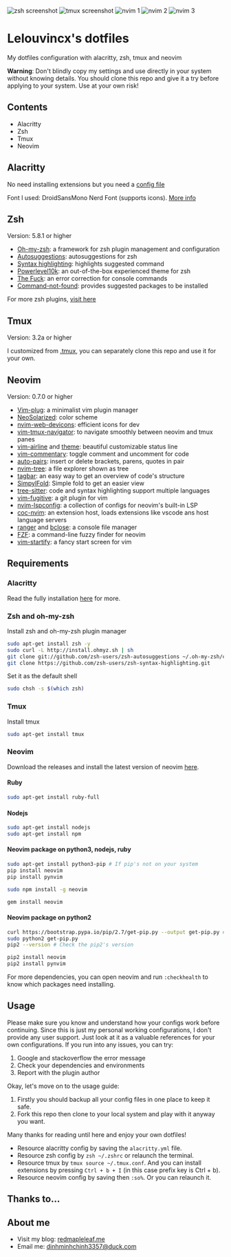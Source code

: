 ![zsh screenshot](./screenshots/1.png)
![tmux screenshot](./screenshots/2.png)
![nvim 1](./screenshots/3.png)
![nvim 2](./screenshots/4.png)
![nvim 3](./screenshots/5.png)

# Lelouvincx's dotfiles
My dotfiles configuration with alacritty, zsh, tmux and neovim

**Warning**: Don't blindly copy my settings and use directly in your system without knowing details. You should clone this repo and give it a try before applying to your system. Use at your own risk!

## Contents
- Alacritty
- Zsh
- Tmux
- Neovim

## Alacritty
No need installing extensions but you need a [config file](./alacritty.yml)

Font I used: DroidSansMono Nerd Font (supports icons). [More info](https://github.com/ryanoasis/nerd-fonts)

## Zsh
Version: 5.8.1 or higher

- [Oh-my-zsh](https://github.com/ohmyzsh/ohmyzsh): a framework for zsh plugin management and configuration
- [Autosuggestions](https://github.com/zsh-users/zsh-autosuggestions): autosuggestions for zsh
- [Syntax highlighting](https://github.com/zsh-users/zsh-syntax-highlighting): highlights suggested command
- [Powerlevel10k](https://github.com/romkatv/powerlevel10k): an out-of-the-box experienced theme for zsh
- [The Fuck](https://github.com/nvbn/thefuck): an error correction for console commands
- [Command-not-found](https://github.com/Tarrasch/zsh-command-not-found): provides suggested packages to be installed

For more zsh plugins, [visit here](https://github.com/unixorn/awesome-zsh-plugins)

## Tmux
Version: 3.2a or higher

I customized from [.tmux](https://github.com/gpakosz/.tmux), you can separately clone this repo and use it for your own.

## Neovim
Version: 0.7.0 or higher

- [Vim-plug](https://github.com/junegunn/vim-plug): a minimalist vim plugin manager
- [NeoSolarized](https://github.com/overcache/NeoSolarized): color scheme
- [nvim-web-devicons](https://github.com/kyazdani42/nvim-web-devicons): efficient icons for dev
- [vim-tmux-navigator](https://github.com/christoomey/vim-tmux-navigator): to navigate smoothly between neovim and tmux panes
- [vim-airline](https://github.com/vim-airline/vim-airline) and [theme](https://github.com/vim-airline/vim-airline-themes): beautiful customizable status line
- [vim-commentary](https://github.com/tpope/vim-commentary): toggle comment and uncomment for code
- [auto-pairs](https://github.com/jiangmiao/auto-pairs): insert or delete brackets, parens, quotes in pair
- [nvim-tree](https://github.com/kyazdani42/nvim-tree.lua): a file explorer shown as tree
- [tagbar](https://github.com/preservim/tagbar): an easy way to get an overview of code's structure
- [SimpylFold](https://github.com/tmhedberg/simpylfold): Simple fold to get an easier view
- [tree-sitter](https://github.com/tree-sitter/tree-sitter): code and syntax highlighting support multiple languages
- [vim-fugitive](https://github.com/tpope/vim-fugitive): a git plugin for vim
- [nvim-lspconfig](https://github.com/neovim/nvim-lspconfig): a collection of configs for neovim's built-in LSP
- [coc-nvim](https://github.com/neoclide/coc.nvim): an extension host, loads extensions like vscode ans host language servers
- [ranger](https://github.com/francoiscabrol/ranger.vim) and [bclose](https://github.com/rbgrouleff/bclose.vim): a console file manager
- [FZF](https://github.com/junegunn/fzf): a command-line fuzzy finder for neovim
- [vim-startify](https://github.com/mhinz/vim-startify): a fancy start screen for vim

## Requirements

### Alacritty
Read the fully installation [here](https://github.com/alacritty/alacritty/blob/master/INSTALL.md) for more.

### Zsh and oh-my-zsh
Install zsh and oh-my-zsh plugin manager
```bash
sudo apt-get install zsh -y
sudo curl -L http://install.ohmyz.sh | sh
git clone git://github.com/zsh-users/zsh-autosuggestions ~/.oh-my-zsh/custom/plugins/zsh-autosuggestions
git clone https://github.com/zsh-users/zsh-syntax-highlighting.git
```

Set it as the default shell
```bash
sudo chsh -s $(which zsh)
```

### Tmux
Install tmux
```bash
sudo apt-get install tmux
```

### Neovim
Download the releases and install the latest version of neovim [here](https://github.com/neovim/neovim/releases/tag/v0.7.0).

#### Ruby
```bash
sudo apt-get install ruby-full
```

#### Nodejs
```bash
sudo apt-get install nodejs
sudo apt-get install npm
```

#### Neovim package on python3, nodejs, ruby
```bash
sudo apt-get install python3-pip # If pip's not on your system
pip install neovim
pip install pynvim

sudo npm install -g neovim

gem install neovim
```

#### Neovim package on python2
```bash
curl https://bootstrap.pypa.io/pip/2.7/get-pip.py --output get-pip.py # To download get-pip.py
sudo python2 get-pip.py
pip2 --version # Check the pip2's version

pip2 install neovim
pip2 install pynvim
```

For more dependencies, you can open neovim and run `:checkhealth` to know which packages need installing.

## Usage

Please make sure you know and understand how your configs work before continuing. Since this is just my personal working configurations, I don't provide any user support. Just look at it as a valuable references for your own configurations. If you run into any issues, you can try:
1. Google and stackoverflow the error message
2. Check your dependencies and environments
3. Report with the plugin author

Okay, let's move on to the usage guide:
1. Firstly you should backup all your config files in one place to keep it safe.
2. Fork this repo then clone to your local system and play with it anyway you want.

Many thanks for reading until here and enjoy your own dotfiles!

- Resource alacritty config by saving the `alacritty.yml` file.
- Resource zsh config by `zsh ~/.zshrc` or relaunch the terminal.
- Resource tmux by `tmux source ~/.tmux.conf`. And you can install extensions by pressing `Ctrl + b + I` (in this case prefix key is Ctrl + b).
- Resource neovim config by saving then `:so%`. Or you can relaunch it.

## Thanks to...

## About me
- Visit my blog: [redmapleleaf.me](https://redmapleleaf.me/)
- Email me: dinhminhchinh3357@duck.com
